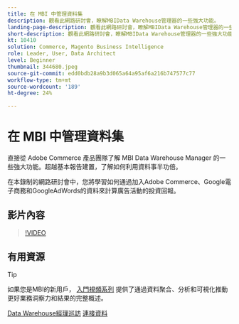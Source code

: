 ```yaml
---
title: 在 MBI 中管理資料集
description: 觀看此網路研討會，瞭解MBIData Warehouse管理器的一些強大功能。
landing-page-description: 觀看此網路研討會，瞭解MBIData Warehouse管理器的一些強大功能。
short-description: 觀看此網路研討會，瞭解MBIData Warehouse管理器的一些強大功能。
kt: 10410
solution: Commerce, Magento Business Intelligence
role: Leader, User, Data Architect
level: Beginner
thumbnail: 344680.jpeg
source-git-commit: edd0bdb28a9b3d065a64a95af6a216b747577c77
workflow-type: tm+mt
source-wordcount: '189'
ht-degree: 24%

---
```


# 在 MBI 中管理資料集

直接從 Adobe Commerce 產品團隊了解 MBI Data Warehouse Manager 的一些強大功能。超越基本報告建置，了解如何利用資料事半功倍。

在本錄制的網路研討會中，您將學習如何通過加入Adobe Commerce、Google電子商務和GoogleAdWords的資料來計算廣告活動的投資回報。

## 影片內容

>[!VIDEO](https://video.tv.adobe.com/v/344680?quality=12&learn=on)

## 有用資源

>[!TIP]
>
>如果您是MBI的新用戶， [入門視頻系列](https://experienceleague.adobe.com/docs/commerce-learn/tutorials/mbi/introduction/1-overview.html) 提供了通過資料聚合、分析和可視化推動更好業務洞察力和結果的完整概述。

[Data Warehouse經理巡訪](https://experienceleague.adobe.com/docs/commerce-business-intelligence/mbi/analyze/warehouse-manager/tour-dwm.html)
[連接資料](https://experienceleague.adobe.com/docs/commerce-business-intelligence/mbi/analyze/connecting/connecting-data.html)
